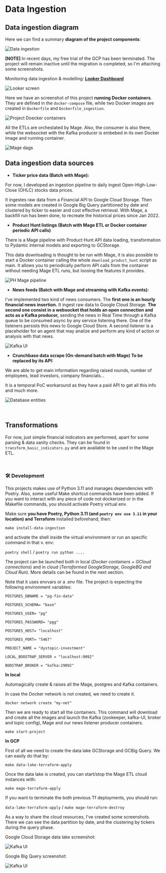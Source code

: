 # Data Ingestion

## Data ingestion diagram

Here we can find a summary **diagram of the project components**:

![Data ingestion](./docs/imgs/data_ingestion.png)


**[NOTE]** In recent days, my free trial of the GCP has been terminated. The project will remain inactive until the migration is completed, so I'm attaching some screenshots.

Monitoring data ingestion & modelling: [**Looker Dashboard**](https://lookerstudio.google.com/s/qK5FsFOEH7A)

![Looker screen](./docs/imgs/looker_screen.png)


Here we have an screenshot of this project **running Docker containers**. They are defined in the `docker-compose` file, while two Docker images are created in `Dockerfile` and `Dockerfile_ingestion`.

![Project Doecker containers](./docs/imgs/docker_containers.png)

All the ETLs are orchestated by Mage. Also, the consumer is also there, while the websocket with the Kafka producer is embebed in its own Docker image and running container.

![Mage dags](./docs/imgs/mage_dags.png)


## Data ingestion data sources

- **Ticker price data (Batch with Mage):**

For now, I developed an ingestion pipeline to daily ingest Open-High-Low-Close (OHLC) stocks data prices.

It ingestes raw data from a Financial API to Google Cloud Storage. Then some models are created in Google Big Query partitioned by date and clustered by ticker to easier and cost effective retrieval.
With Mage, a backfill run has been done, to recreate the historical prices since Jan 2022.

- **Product Hunt listings (Batch with Mage ETL or Docker container periodic API calls)**

There is a Mage pipeline with Product Hunt API data loading, transformation to Pydantic internal models and exporting to GCStorage.

This data downloading is thought to be run with Mage, it is also possible to start a Docker container calling the whole `download_product_hunt` script as main. It allows you to periodically perform API calls from the container without needing Mage ETL runs, but loosing the features it provides.

![PH Mage pipeline](./docs/imgs/ph_mage_pipeline.png)


- **News feeds (Batch with Mage and streaming with Kafka events):**

I've implemented two kind of news consumers. The **first one is an hourly financial news insertion.** It ingest raw data to Google Cloud Storage.
**The second one consist in a websocket that holds an open connection and acts as a Kafka producer,** sending the news in Real Time through a Kafka queue to be consumed async by any service listening there. One of the listeners persists this news to Google Cloud Store. A second listener is a placeholder for an agent that may analize and perform any kind of action or analysis with that news.

![Kafka UI](./docs/imgs/kafka_ui_news_topic.png)

- **Crunchbase data scrape (On-demand batch with Mage) To be replaced by its API:**

We are able to get main information regarding raised rounds, number of employees, lead investors, company financials...

It is a temporal PoC workaround as they have a paid API to get all this info and much more.

![Database entities](./docs/imgs/db_entities.png)

<br>

## Transformations

For now, just simple financial indicators are performed, apart for some parsing & data sanity checks. They can be found in `transform_basic_indicators.py` and are available to be used in the Mage ETL.

<br>

### 🛠 Development

This projects makes use of Python 3.11 and manages dependencies with Poetry. Also, some useful Make shortcut commands have been added.
If you want to interact with any piece of code not dockerized or in the Makefile commands, you should activate Poetry virtual env.

Make sure **you have Poetry, Python 3.11 (and `poetry env use 3.11` in your location) and Terraform** installed beforehand, then:

`make install-data-ingestion`

and activate the shell inside the virtual environment or run an specific command in that v. env:

`poetry shell` / `poetry run python ....`

The project can be launched both in local (*Docker containers + GCloud connections*) and in cloud (*Terraformed GoogleStorage, GoogleBQ and Cloud Run*). More details can be found in the next section.

Note that it uses envvars or a .env file. The project is expecting the following environment variables:

`POSTGRES_DBNAME = "pg-fin-data"`

`POSTGRES_SCHEMA= "base"`

`POSTGRES_USER= "pg"`

`POSTGRES_PASSWORD= "pgg"`

`POSTGRES_HOST= "localhost"`

`POSTGRES_PORT= "5467"`

`PROJECT_NAME = "dystopic-investment"`

`LOCAL_BOOSTRAP_SERVER = "localhost:9092"`

`BOOSTRAP_BROKER = "kafka:29092"`


**In local**

Automagically create & raises all the Mage, postgres and Kafka containers.

In case the Docker network is not created, we need to create it.

`docker network create "my-net"`

Then we are ready to start all the containers. This command will download and create all the images and launch the Kafka (zookeeper, kafka-UI, broker and topic config), Mage and our news listener producer containers.

`make start-project`


**In GCP**

First of all we need to create the data lake GCStorage and GCBig Query. We can easily do that by:

`make data-lake-terraform-apply`

Once the data lake is created, you can start/stop the Mage ETL cloud instances with:

`make mage-terraform-apply`

If you want to terminate the both previous Tf deployments, you should run:

`data-lake-terraform-apply` / `make mage-terraform-destroy`

As a way to share the cloud resources, I've created some screenshots. There we can see the data partition by date, and the clustering by tickers during the query phase.

Google Cloud Storage data lake screenshot:

![Kafka UI](./docs/imgs/google_cloud_storage.png)

Google Big Query screenshot:

![Kafka UI](./docs/imgs/google_big_query.png)

<br>
